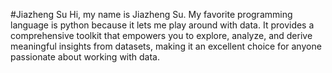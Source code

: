 #Jiazheng Su
Hi, my name is Jiazheng Su. My favorite programming language is python because it lets me play around with data. It provides a comprehensive toolkit that empowers you to explore, analyze, and derive meaningful insights from datasets, making it an excellent choice for anyone passionate about working with data.
